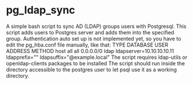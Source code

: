 # pg_ldap_sync
A simple bash script to sync AD (LDAP) groups users with Postgresql.
This script adds users to Postgres server and adds them into the specified group.
Authentication auto set up is not implemented yet, so you have to edit the pg_hba.conf file manually, like that:
TYPE	DATABASE	USER	ADDRESS		METHOD
host	all			all		0.0.0.0/0	ldap	ldapserver=10.10.10.10.11 ldapprefix="" ldapsuffix="@example.local"
The script requires ldap-utils or openldap-clients packages to be installed
The script should run inside the directory accessible to the postgres user to let psql use it as a working directory. 
